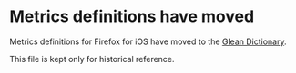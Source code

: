 # Metrics definitions have moved

Metrics definitions for Firefox for iOS have moved to the [Glean Dictionary](https://dictionary.telemetry.mozilla.org/apps/firefox_ios).

This file is kept only for historical reference.
